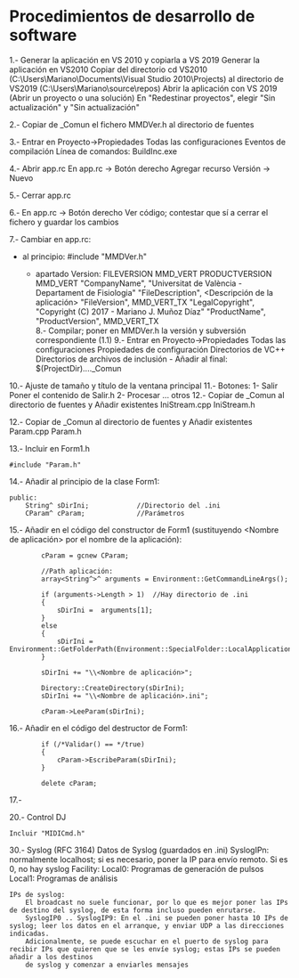 Procedimientos de desarrollo de software
========================================
1.- Generar la aplicación en VS 2010 y copiarla a VS 2019
	Generar la aplicación en VS2010
 	Copiar del directorio cd VS2010 (C:\Users\Mariano\Documents\Visual Studio 2010\Projects) al directorio de VS2019 (C:\Users\Mariano\source\repos)
 	Abrir la aplicación con VS 2019 (Abrir un proyecto o una solución)
  	En "Redestinar proyectos", elegir "Sin actualización" y "Sin actualización"
   
2.- Copiar de _Comun el fichero MMDVer.h al directorio de fuentes

3.- Entrar en Proyecto->Propiedades
	Todas las configuraciones
		Eventos de compilación
			Línea de comandos: BuildInc.exe
   
4.- Abrir app.rc
	En app.rc -> Botón derecho
		Agregar recurso
			Versión -> Nuevo
   
5.- Cerrar app.rc

6.- En app.rc -> Botón derecho
		Ver código; contestar que sí a cerrar el fichero y guardar los cambios

7.- Cambiar en app.rc:

  - al principio:
		#include "MMDVer.h"
	
	- apartado Version:
		FILEVERSION MMD_VERT
		PRODUCTVERSION MMD_VERT
		"CompanyName", "Universitat de València - Departament de Fisiologia"
		"FileDescription", <Descripción de la aplicación>
		"FileVersion", MMD_VERT_TX
		"LegalCopyright", "Copyright (C) 2017 - Mariano J. Muñoz Díaz"
		"ProductName", <Nombre del producto>
		"ProductVersion", MMD_VERT_TX		
8.- Compilar; poner en MMDVer.h la versión y subversión correspondiente (1.1)
9.- Entrar en Proyecto->Propiedades
	Todas las configuraciones
		Propiedades de configuración
			Directorios de VC++
				Directorios de archivos de inclusión
					- Añadir al final: $(ProjectDir)\..\..\_Comun

10.- Ajuste de tamaño y título de la ventana principal
11.- Botones:
	1- Salir
		Poner el contenido de Salir.h
	2- Procesar
	... otros 
12.- Copiar de _Comun al directorio de fuentes y Añadir existentes
	IniStream.cpp
	IniStream.h

12.- Copiar de _Comun al directorio de fuentes y Añadir existentes
	Param.cpp
	Param.h

13.- Incluir en Form1.h

	#include "Param.h"

14.- Añadir al principio de la clase Form1:

	public:
		String^ sDirIni;			//Directorio del .ini
		CParam^	cParam;				//Parámetros

15.- Añadir en el código del constructor de Form1 (sustituyendo <Nombre de aplicación> por el nombre de la aplicación):

			cParam = gcnew CParam;

			//Path aplicación:         
			array<String^>^ arguments = Environment::GetCommandLineArgs();
			
			if (arguments->Length > 1)	//Hay directorio de .ini
			{
				sDirIni =  arguments[1];
			}
			else
			{
				sDirIni = Environment::GetFolderPath(Environment::SpecialFolder::LocalApplicationData);
			}

			sDirIni += "\\<Nombre de aplicación>";

			Directory::CreateDirectory(sDirIni);
			sDirIni += "\\<Nombre de aplicación>.ini";

			cParam->LeeParam(sDirIni);


16.- Añadir en el código del destructor de Form1:

			if (/*Validar() == */true)
			{
				cParam->EscribeParam(sDirIni);
			}

			delete cParam;

17.-

20.- Control DJ

	Incluir "MIDICmd.h"


30.- Syslog (RFC 3164)
	Datos de Syslog (guardados en .ini)
		SyslogIPn: normalmente localhost; si es necesario, poner la IP para envío remoto. Si es 0, no hay syslog
		Facility:
			Local0: Programas de generación de pulsos
			Local1: Programas de análisis

	IPs de syslog:
		El broadcast no suele funcionar, por lo que es mejor poner las IPs de destino del syslog, de esta forma incluso pueden enrutarse.
		SyslogIP0 .. SyslogIP9: En el .ini se pueden poner hasta 10 IPs de syslog; leer los datos en el arranque, y enviar UDP a las direcciones indicadas.
		Adicionalmente, se puede escuchar en el puerto de syslog para recibir IPs que quieren que se les envíe syslog; estas IPs se pueden añadir a los destinos
		de syslog y comenzar a enviarles mensajes
